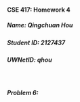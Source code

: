 #### CSE 417: Homework 4
##### Name: Qingchuan Hou
##### Student ID: 2127437
##### UWNetID: qhou
<br>

##### Problem 6: